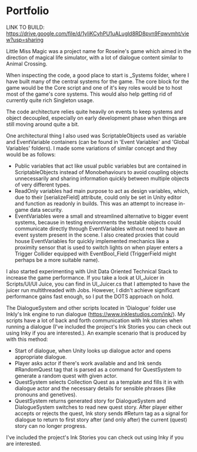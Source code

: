 # Portfolio

LINK TO BUILD: https://drive.google.com/file/d/1yIiKCyhPU1uALugld8RD8pvn9Fqwvmht/view?usp=sharing

Little Miss Magic was a project name for Roseine's game which aimed in the direction of magical life simulator, with a lot of dialogue content similar to Animal Crossing.

When inspecting the code, a good place to start is _Systems folder, where I have built many of the central systems for the game. The core block for the game would be the Core script and one of it's key roles would be to host most of the game's core systems. This would also help getting rid of currently quite rich Singleton usage.

The code architecture relies quite heavily on events to keep systems and object decoupled, especially on early development phase when things are still moving around quite a bit.

One architectural thing I also used was ScriptableObjects used as variable and EventVariable containers (can be found in 'Event Variables' and 'Global Variables' folders). I made some variations of similar concept and they would be as follows:
- Public variables that act like usual public variables but are contained in ScriptableObjects instead of Monobehaviours to avoid coupling objects unnecessarily and sharing information quickly between multiple objects of very different types.
- ReadOnly variables had main purpose to act as design variables, which, due to their [serializeField] attribute, could only be set in Unity editor and function as readonly in builds. This was an attempt to increase in-game data security.
- EventVariables were a small and streamlined alternative to bigger event systems, because in testing environments the testable objects could communicate directly through EventVariables without need to have an event system present in the scene. I also created proxies that could house EventVariables for quickly implemented mechanics like a proximity sensor that is used to switch lights on when player enters a Trigger Collider equipped with EventBool_Field (TriggerField might perhaps be a more suitable name).

I also started experimenting with Unit Data Oriented Technical Stack to increase the game performance. If you take a look at UI_Juicer in Scripts/UI/UI Juice, you can find in UI_Juicer.cs that I attempted to have the juicer run multithreaded with Jobs. However, I didn't achieve significant performance gains fast enough, so I put the DOTS approach on hold.

The DialogueSystem and other scripts located in 'Dialogue' folder use Inkly's Ink engine to run dialogue (https://www.inklestudios.com/ink/). My scripts have a lot of back and forth communication with Ink stories when running a dialogue (I've included the project's Ink Stories you can check out using Inky if you are interested.). An example scenario that is produced by with this method:
- Start of dialogue, when Unity looks up dialogue actor and opens appropriate dialogue.
- Player asks actor if there's work available and and Ink sends #RandomQuest tag that is parsed as a command for QuestSystem to generate a random quest with given actor.
- QuestSystem selects Collection Quest as a template and fills it in with dialogue actor and the necessary details for sensible phrases (like pronouns and genetives).
- QuestSystem returns generated story for DialogueSystem and DialogueSystem switches to read new quest story. After player either accepts or rejects the quest, Ink story sends #Return tag as a signal for dialogue to return to first story after (and only after) the current (quest) story can no longer progress.

I've included the project's Ink Stories you can check out using Inky if you are interested.
